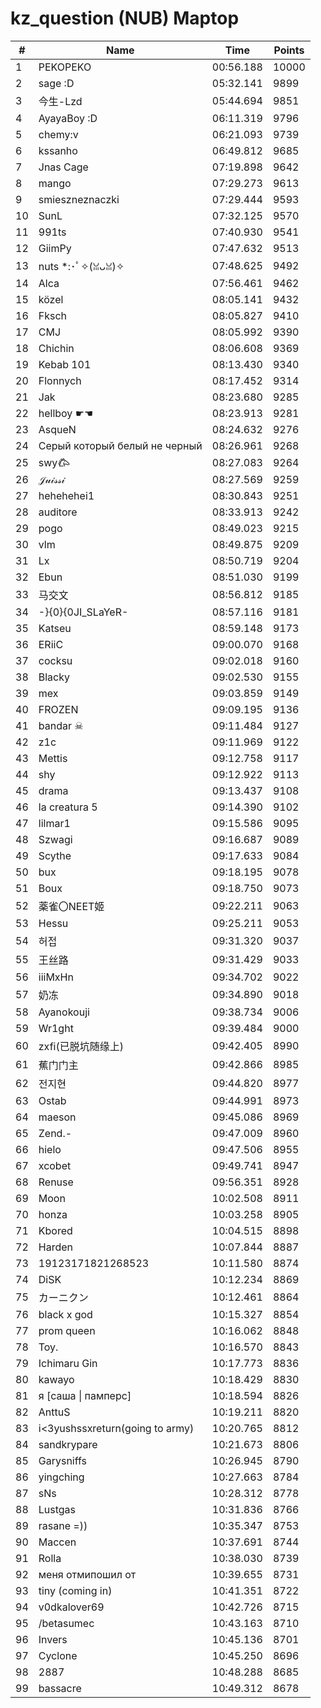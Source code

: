 # kz_question (NUB) Maptop

|  # | Name | Time | Points |
|-------------- | -------------- | -------------- | -------------- | 
| 1 | PEKOPEKO | 00:56.188 | 10000 | 
| 2 | sage :D | 05:32.141 | 9899 | 
| 3 | 今生-Lzd | 05:44.694 | 9851 | 
| 4 | AyayaBoy :D | 06:11.319 | 9796 | 
| 5 | chemy:v | 06:21.093 | 9739 | 
| 6 | kssanho | 06:49.812 | 9685 | 
| 7 | Jnas Cage | 07:19.898 | 9642 | 
| 8 | mango | 07:29.273 | 9613 | 
| 9 | smieszneznaczki | 07:29.444 | 9593 | 
| 10 | SunL | 07:32.125 | 9570 | 
| 11 | 991ts | 07:40.930 | 9541 | 
| 12 | GiimPy | 07:47.632 | 9513 | 
| 13 | nuts *:･ﾟ✧(ꈍᴗꈍ)✧ | 07:48.625 | 9492 | 
| 14 | Alca | 07:56.461 | 9462 | 
| 15 | közel | 08:05.141 | 9432 | 
| 16 | Fksch | 08:05.827 | 9410 | 
| 17 | CMJ | 08:05.992 | 9390 | 
| 18 | Chichin | 08:06.608 | 9369 | 
| 19 | Kebab 101 | 08:13.430 | 9340 | 
| 20 | Flonnych | 08:17.452 | 9314 | 
| 21 | Jak | 08:23.680 | 9285 | 
| 22 | hellboy ☛☚ | 08:23.913 | 9281 | 
| 23 | 󠀡󠀡⁧⁧AsqueN | 08:24.632 | 9276 | 
| 24 | Серый который белый не черный | 08:26.961 | 9268 | 
| 25 | swy𐂃 | 08:27.083 | 9264 | 
| 26 | 𝒥𝓊𝒾𝓈𝓈𝒾 | 08:27.569 | 9259 | 
| 27 | hehehehei1 | 08:30.843 | 9251 | 
| 28 | auditore | 08:33.913 | 9242 | 
| 29 | pogo | 08:49.023 | 9215 | 
| 30 | vlm | 08:49.875 | 9209 | 
| 31 | Lx | 08:50.719 | 9204 | 
| 32 | Ebun | 08:51.030 | 9199 | 
| 33 | 马交文 | 08:56.812 | 9185 | 
| 34 | -}{0}{0JI_SLaYeR- | 08:57.116 | 9181 | 
| 35 | Katseu | 08:59.148 | 9173 | 
| 36 | ERiiC | 09:00.070 | 9168 | 
| 37 | cocksu | 09:02.018 | 9160 | 
| 38 | Blacky | 09:02.530 | 9155 | 
| 39 | mex | 09:03.859 | 9149 | 
| 40 | FROZEN | 09:09.195 | 9136 | 
| 41 | bandar ☠ | 09:11.484 | 9127 | 
| 42 | z1c | 09:11.969 | 9122 | 
| 43 | Mettis | 09:12.758 | 9117 | 
| 44 | shy | 09:12.922 | 9113 | 
| 45 | drama | 09:13.437 | 9108 | 
| 46 | la creatura 5 | 09:14.390 | 9102 | 
| 47 | lilmar1 | 09:15.586 | 9095 | 
| 48 | Szwagi | 09:16.687 | 9089 | 
| 49 | Scythe | 09:17.633 | 9084 | 
| 50 | bux | 09:18.195 | 9078 | 
| 51 | Boux | 09:18.750 | 9073 | 
| 52 | 薬雀〇NEET姬 | 09:22.211 | 9063 | 
| 53 | Hessu | 09:25.211 | 9053 | 
| 54 | 허접 | 09:31.320 | 9037 | 
| 55 | 王丝路 | 09:31.429 | 9033 | 
| 56 | iiiMxHn | 09:34.702 | 9022 | 
| 57 | 奶冻 | 09:34.890 | 9018 | 
| 58 | Ayanokouji | 09:38.734 | 9006 | 
| 59 | Wr1ght | 09:39.484 | 9000 | 
| 60 | zxfi(已脱坑随缘上) | 09:42.405 | 8990 | 
| 61 | 蕉门门主 | 09:42.866 | 8985 | 
| 62 | 전지현 | 09:44.820 | 8977 | 
| 63 | Ostab | 09:44.991 | 8973 | 
| 64 | maeson | 09:45.086 | 8969 | 
| 65 | Zend.- | 09:47.009 | 8960 | 
| 66 | hielo | 09:47.506 | 8955 | 
| 67 | xcobet | 09:49.741 | 8947 | 
| 68 | Renuse | 09:56.351 | 8928 | 
| 69 | Moon | 10:02.508 | 8911 | 
| 70 | honza | 10:03.258 | 8905 | 
| 71 | Kbored | 10:04.515 | 8898 | 
| 72 | Harden | 10:07.844 | 8887 | 
| 73 | 19123171821268523 | 10:11.580 | 8874 | 
| 74 | DiSK | 10:12.234 | 8869 | 
| 75 | カーニクン | 10:12.461 | 8864 | 
| 76 | black x god | 10:15.327 | 8854 | 
| 77 | prom queen | 10:16.062 | 8848 | 
| 78 | Toy. | 10:16.570 | 8843 | 
| 79 | Ichimaru Gin | 10:17.773 | 8836 | 
| 80 | kawayo | 10:18.429 | 8830 | 
| 81 | я [саша \| памперс] | 10:18.594 | 8826 | 
| 82 | AnttuS | 10:19.211 | 8820 | 
| 83 | i<3yushssxreturn(going to army) | 10:20.765 | 8812 | 
| 84 | sandkrypare | 10:21.673 | 8806 | 
| 85 | Garysniffs | 10:26.945 | 8790 | 
| 86 | yingching | 10:27.663 | 8784 | 
| 87 | sNs | 10:28.312 | 8778 | 
| 88 | Lustgas | 10:31.836 | 8766 | 
| 89 | rasane =)) | 10:35.347 | 8753 | 
| 90 | Maccen | 10:37.691 | 8744 | 
| 91 | Rolla | 10:38.030 | 8739 | 
| 92 | меня отмипошил от | 10:39.655 | 8731 | 
| 93 | tiny (coming in) | 10:41.351 | 8722 | 
| 94 | v0dkalover69 | 10:42.726 | 8715 | 
| 95 | /betasumec | 10:43.163 | 8710 | 
| 96 | Invers | 10:45.136 | 8701 | 
| 97 | Cyclone | 10:45.250 | 8696 | 
| 98 | 2887 | 10:48.288 | 8685 | 
| 99 | bassacre | 10:49.312 | 8678 | 

